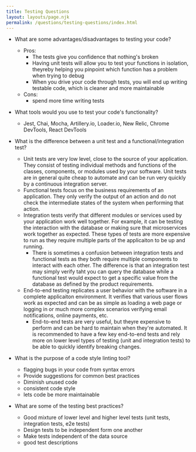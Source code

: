 ```yaml
---
title: Testing Questions
layout: layouts/page.njk
permalink: /questions/testing-questions/index.html
---
```


* What are some advantages/disadvantages to testing your code?
  - Pros:
    - The tests give you confidence that nothing's broken
    - Having unit tests will allow you to test your functions in isolation, theyreby helping you pinpoint which function has a problem when trying to debug
    - When you drive your code through tests, you will end up writing testable code, which is cleaner and more maintainable
  - Cons:
    - spend more time writing tests

* What tools would you use to test your code's functionality?
  - Jest, Chai, Mocha, Artillery.io, Loader.io, New Relic, Chrome DevTools, React DevTools

* What is the difference between a unit test and a functional/integration test?
  - Unit tests are very low level, close to the source of your application. They consist of testing individual methods and functions of the classes, components, or modules used by your software. Unit tests are in general quite cheap to automate and can be run very quickly by a continuous integration server.
  - Functional tests focus on the business requirements of an application. They only verify the output of an action and do not check the intermediate states of the system when performing that action.
  - Integration tests verify that different modules or services used by your application work well together. For example, it can be testing the interaction with the database or making sure that microservices work together as expected. These types of tests are more expensive to run as they require multiple parts of the applicaiton to be up and running.
    - There is sometimes a confusion between integration tests and functional tests as they both require multiple components to interact with each other. The difference is that an integration test may simply verify taht you can query the database while a functional test would expect to get a specific value from the database as defined by the product requirements.
  - End-to-end testing replicates a user behavior with the software in a complete applicaiton environment. It verifies that various user flows work as expected and can be as simple as loading a web page or logging in or much more complex scenarios verifying email notifications, online payments, etc.
    - End-to-end tests are very useful, but theyre expensive to perform and can be hard to maintain when they're automated. It is recommended to have a few key end-to-end tests and rely more on lower level types of testing (unit and integration tests) to be able to quickly identify breaking changes.

* What is the purpose of a code style linting tool?
  - flagging bugs in your code from syntax errors
  - Provide suggestions for common best practices
  - Diminish unused code
  - consistent code style
  - lets code be more maintainable

* What are some of the testing best practices?
  - Good mixture of lower level and higher level tests (unit tests, integration tests, e2e tests)
  - Design tests to be independent form one another
  - Make tests independent of the data source
  - good test descriptions
